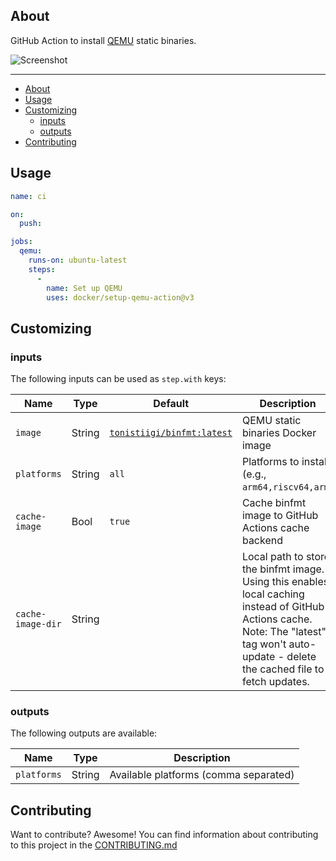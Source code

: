 <!-- [![GitHub release](https://img.shields.io/github/release/docker/setup-qemu-action.svg?style=flat-square)](https://github.com/docker/setup-qemu-action/releases/latest)
[![GitHub marketplace](https://img.shields.io/badge/marketplace-docker--setup--qemu-blue?logo=github&style=flat-square)](https://github.com/marketplace/actions/docker-setup-qemu)
[![CI workflow](https://img.shields.io/github/actions/workflow/status/docker/setup-qemu-action/ci.yml?branch=master&label=ci&logo=github&style=flat-square)](https://github.com/docker/setup-qemu-action/actions?workflow=ci)
[![Test workflow](https://img.shields.io/github/actions/workflow/status/docker/setup-qemu-action/test.yml?branch=master&label=test&logo=github&style=flat-square)](https://github.com/docker/setup-qemu-action/actions?workflow=test)
[![Codecov](https://img.shields.io/codecov/c/github/docker/setup-qemu-action?logo=codecov&style=flat-square)](https://codecov.io/gh/docker/setup-qemu-action) -->

## About

GitHub Action to install [QEMU](https://github.com/qemu/qemu) static binaries.

![Screenshot](.github/setup-qemu-action.png)

___

- [About](#about)
- [Usage](#usage)
- [Customizing](#customizing)
  - [inputs](#inputs)
  - [outputs](#outputs)
- [Contributing](#contributing)

## Usage

```yaml
name: ci

on:
  push:

jobs:
  qemu:
    runs-on: ubuntu-latest
    steps:
      -
        name: Set up QEMU
        uses: docker/setup-qemu-action@v3
```

## Customizing

### inputs

The following inputs can be used as `step.with` keys:

| Name               | Type   | Default                                                                       | Description                                                                                                                                                                                 |
|--------------------|--------|-------------------------------------------------------------------------------|---------------------------------------------------------------------------------------------------------------------------------------------------------------------------------------------|
| `image`            | String | [`tonistiigi/binfmt:latest`](https://hub.docker.com/r/tonistiigi/binfmt/tags) | QEMU static binaries Docker image                                                                                                                                                           |
| `platforms`        | String | `all`                                                                         | Platforms to install (e.g., `arm64,riscv64,arm`)                                                                                                                                            |
| `cache-image`      | Bool   | `true`                                                                        | Cache binfmt image to GitHub Actions cache backend                                                                                                                                          |
| `cache-image-dir` | String | ` `                                                                           | Local path to store the binfmt image. Using this enables local caching instead of GitHub Actions cache. Note: The "latest" tag won't auto-update - delete the cached file to fetch updates. |

### outputs

The following outputs are available:

| Name          | Type    | Description                           |
|---------------|---------|---------------------------------------|
| `platforms`   | String  | Available platforms (comma separated) |

## Contributing

Want to contribute? Awesome! You can find information about contributing to
this project in the [CONTRIBUTING.md](/.github/CONTRIBUTING.md)
